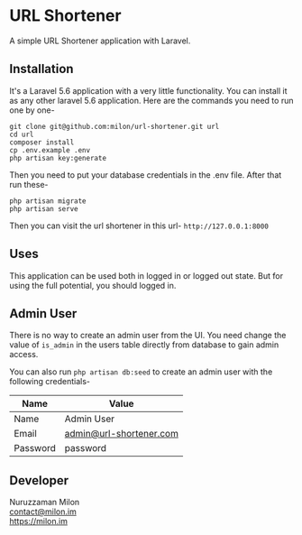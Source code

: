 # URL Shortener

A simple URL Shortener application with Laravel.

## Installation

It's a Laravel 5.6 application with a very little functionality. You can install it as any other laravel 5.6 application. Here are the commands you need to run one by one-

```
git clone git@github.com:milon/url-shortener.git url
cd url
composer install
cp .env.example .env
php artisan key:generate
```

Then you need to put your database credentials in the .env file. After that run these-

```
php artisan migrate
php artisan serve
```

Then you can visit the url shortener in this url- `http://127.0.0.1:8000`

## Uses

This application can be used both in logged in or logged out state. But for using the full potential, you should logged in.

## Admin User

There is no way to create an admin user from the UI. You need change the value of `is_admin` in the users table directly from database to gain admin access.

You can also run `php artisan db:seed` to create an admin user with the following credentials-

| Name | Value |
|------|-----------|
| Name | Admin User |
| Email | admin@url-shortener.com |
| Password | password |

## Developer

Nuruzzaman Milon<br>
contact@milon.im<br>
<https://milon.im>

